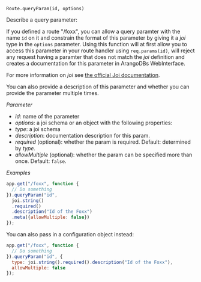 


`Route.queryParam(id, options)`

Describe a query parameter:

If you defined a route "/foxx", you can allow a query paramter with the
name `id` on it and constrain the format of this parameter by giving it a *joi* type in the `options` parameter.
Using this function will at first allow you to access this parameter in your
route handler using `req.params(id)`, will reject any request having a paramter
that does not match the *joi* definition and creates a documentation for this
parameter in ArangoDBs WebInterface.

For more information on *joi* see [the official Joi documentation](https://github.com/spumko/joi).

You can also provide a description of this parameter and
whether you can provide the parameter multiple times.

*Parameter*

* *id*: name of the parameter
* *options*: a joi schema or an object with the following properties:
 * *type*: a joi schema
 * *description*: documentation description for this param.
 * *required* (optional): whether the param is required. Default: determined by *type*.
 * *allowMultiple* (optional): whether the param can be specified more than once. Default: `false`.

*Examples*

```js
app.get("/foxx", function {
  // Do something
}).queryParam("id",
  joi.string()
  .required()
  .description("Id of the Foxx")
  .meta({allowMultiple: false})
});
```

You can also pass in a configuration object instead:

```js
app.get("/foxx", function {
  // Do something
}).queryParam("id", {
  type: joi.string().required().description("Id of the Foxx"),
  allowMultiple: false
});
```

